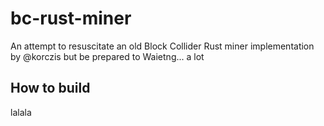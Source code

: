# bc-rust-miner

An attempt to resuscitate an old Block Collider Rust miner implementation by @korczis but be prepared to Waietng... a lot

## How to build

lalala
